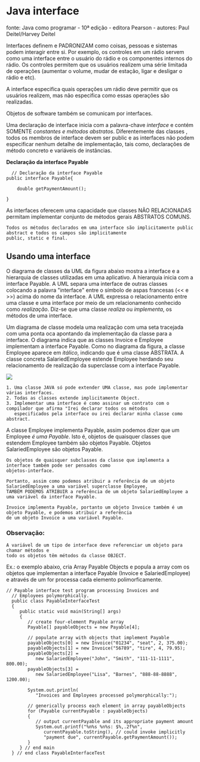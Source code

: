 # Java interface

fonte: Java como programar - 10ª edição - editora Pearson - autores: Paul Deitel/Harvey Deitel


Interfaces definem e PADRONIZAM como coisas, pessoas e sistemas podem interagir entre si. Por exemplo, os controles em um rádio servem
como uma interface entre o usuário do rádio e os componentes internos do rádio. Os controles permitem que os usuários realizem uma 
série limitada de operações (aumentar o volume, mudar de estação, ligar e desligar o rádio e etc).

A interface especifica quais operações um rádio deve permitir que os usuários realizem, mas não especifica como essas operações são
realizadas.

Objetos de software também se comunicam por interfaces.

Uma declaração de interface inicia com a palavra-chave _interface_ e contém SOMENTE _constantes e métodos abstratos_. Diferentemente
das classes , todos os membros de interface devem ser public e as interfaces não podem especificar nenhum detalhe de implementação,
tais como, declarações de método concreto e variáveis de instâncias.

**Declaração da interface Payable**
      
      // Declaração da interface Payable
	public interface Payable{
	
		double getPaymentAmount();
	
	}

As interfaces oferecem uma capacidade que classes NÃO RELACIONADAS permitam implementar conjunto de métodos gerais ABSTRATOS COMUNS.

	Todos os métodos declarados em uma interface são implicitamente public abstract e todos os campos são implicitamente 
	public, static e final.

## Usando uma interface

O diagrama de classes da UML da figura abaixo mostra a interface e a hierarquia de classes utilizadas em uma aplicativo. A hierarquia
inicia com a interface Payable. A UML separa uma interface de outras classes colocando a palavra "interface" entre o
símbolo de aspas francesas (<< e >>) acima do nome da interface. A UML expressa o relacionamento entre uma classe e uma interface por
meio de um relacionamento conhecido como _realização_. Diz-se que uma classe _realiza_ ou _implementa_, os métodos de uma interface.

Um diagrama de classe modela uma realização com uma seta tracejada com uma ponta oca apontando da implementação da classe para a 
interface. O diagrama indica que as classes Invoice e Employee implementam a interface Payable. Como no diagrama da figura, a classe
Employee aparece em _itálico_, indicando que é uma classe ABSTRATA. A classe concreta SalariedEmployee estende Employee herdando seu
relacionamento de realização da superclasse com a interface Payable.

<image src="https://github.com/shnonomura/diarioProgramacao/blob/master/imagem/hierarquia interface.jpg">

	1. Uma classe JAVA só pode extender UMA classe, mas pode implementar várias interfaces.
	2. Todas as classes extende implicitamente Object.
	3. Implementar uma interface é como assinar um contrato com o compilador que afirma "Irei declarar todos os métodos 
	   especificados pela interface ou irei declarar minha classe como abstract.

A classe Employee implementa Payable, assim podemos dizer que um Employee _é uma Payable_. Isto é, objetos de quaisquer classes que 
estendem Employee também são objetos Payable. Objetos SalariedEmployee são objetos Payable.

	Os objetos de quaisquer subclasses da classe que implementa a interface também pode ser pensados como
	objetos-interface.
	
	Portanto, assim como podemos atribuir a referência de um objeto SalariedEmployee a uma variável superclasse Employee,
	TAMBÉM PODEMOS ATRIBUIR a referência de um objeto SalariedEmployee a uma variável da interface Payable.
	
	Invoice implementa Payable, portanto um objeto Invoice também é um objeto Payable, e podemos atribuir a referência
	de um objeto Invoice a uma variável Payable.

### Observação: 

	A variável de um tipo de interface deve referenciar um objeto para chamar métodos e
	todo os objetos têm métodos da classe OBJECT.

Ex.: o exemplo abaixo, cria Array Payable Objects e popula a array com os objetos que implementan a interface Payable (Invoice e
     SalariedEmployee) e através de um for processa cada elemento polimorficamente.
	
	// Payable interface test program processing Invoices and 
      // Employees polymorphically.
      public class PayableInterfaceTest 
      {
         public static void main(String[] args)
         {
            // create four-element Payable array
            Payable[] payableObjects = new Payable[4];
            
            // populate array with objects that implement Payable
            payableObjects[0] = new Invoice("01234", "seat", 2, 375.00);
            payableObjects[1] = new Invoice("56789", "tire", 4, 79.95);
            payableObjects[2] = 
               new SalariedEmployee("John", "Smith", "111-11-1111", 800.00);
            payableObjects[3] = 
               new SalariedEmployee("Lisa", "Barnes", "888-88-8888", 1200.00);

            System.out.println(
               "Invoices and Employees processed polymorphically:"); 

            // generically process each element in array payableObjects
            for (Payable currentPayable : payableObjects)
            {
               // output currentPayable and its appropriate payment amount
               System.out.printf("%n%s %n%s: $%,.2f%n", 
                  currentPayable.toString(), // could invoke implicitly
                  "payment due", currentPayable.getPaymentAmount()); 
            } 
         } // end main
      } // end class PayableInterfaceTest

